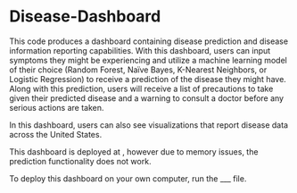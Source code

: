 # Disease-Dashboard
This code produces a dashboard containing disease prediction and disease information reporting capabilities. With this dashboard, users can input symptoms they might be experiencing and utilize a machine learning model of their choice (Random Forest, Naïve Bayes, K-Nearest Neighbors, or Logistic Regression) to receive a prediction of the disease they might have. Along with this prediction, users will receive a list of precautions to take given their predicted disease and a warning to consult a doctor before any serious actions are taken. 


In this dashboard, users can also see visualizations that report disease data across the United States. 



This dashboard is deployed at , however due to memory issues, the prediction functionality does not work. 

To deploy this dashboard on your own computer, run the ___ file.
